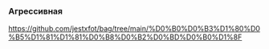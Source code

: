 ### Агрессивная
https://github.com/jestxfot/bag/tree/main/%D0%B0%D0%B3%D1%80%D0%B5%D1%81%D1%81%D0%B8%D0%B2%D0%BD%D0%B0%D1%8F 
